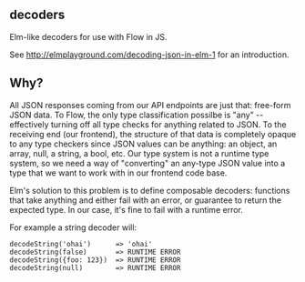 ## decoders

Elm-like decoders for use with Flow in JS.

See http://elmplayground.com/decoding-json-in-elm-1 for an introduction.

## Why?

All JSON responses coming from our API endpoints are just that: free-form JSON
data.  To Flow, the only type classification possilbe is "any" -- effectively
turning off all type checks for anything related to JSON.  To the receiving end
(our frontend), the structure of that data is completely opaque to any type
checkers since JSON values can be anything: an object, an array, null,
a string, a bool, etc.  Our type system is not a runtime type system, so we
need a way of "converting" an any-type JSON value into a type that we want to
work with in our frontend code base.

Elm's solution to this problem is to define composable decoders: functions that
take anything and either fail with an error, or guarantee to return the
expected type.  In our case, it's fine to fail with a runtime error.

For example a string decoder will:

    decodeString('ohai')      => 'ohai'
    decodeString(false)       => RUNTIME ERROR
    decodeString({foo: 123})  => RUNTIME ERROR
    decodeString(null)        => RUNTIME ERROR
